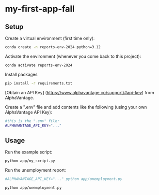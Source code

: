 # my-first-app-fall

## Setup

Create a virtual environment (first time only):

```sh
conda create -n reports-env-2024 python=3.12
```

Activate the environment (whenever you come back to this project):

```sh
conda activate reports-env-2024 
```

Install packages

```sh
pip install -r requirements.txt
```

[Obtain an API Key] (https://www.alphavantage.co/support/#api-key) from AlphaVantage. 

Create a ".env" file and add contents like the following (using your own AlphaVantage API Key):

```sh
#this is the ".env" file:
ALPHAVANTAGE_API_KEY="..."
```

## Usage

Run the example script:

```sh
python app/my_script.py
```

Run the unemployment report:

```sh
#ALPHAVANTAGE_API_KEY="..." python app/unemployment.py

python app/unemployment.py
```
